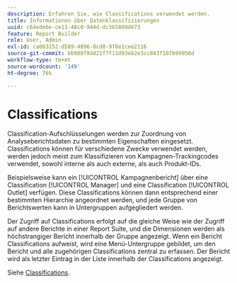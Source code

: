 ```yaml
---
description: Erfahren Sie, wie Classifications verwendet werden.
title: Informationen über Datenklassifizierungen
uuid: c64ede6e-ce11-48c0-944d-dc365809d673
feature: Report Builder
role: User, Admin
exl-id: ca083152-d589-4896-8cd0-9f8e1cee2116
source-git-commit: bb908f8dd21f7f11d93eb2e3cc843f107b99950d
workflow-type: tm+mt
source-wordcount: '149'
ht-degree: 76%

---
```


# Classifications

Classification-Aufschlüsselungen werden zur Zuordnung von Analyseberichtsdaten zu bestimmten Eigenschaften eingesetzt. Classifications können für verschiedene Zwecke verwendet werden, werden jedoch meist zum Klassifizieren von Kampagnen-Trackingcodes verwendet, sowohl interne als auch externe, als auch Produkt-IDs.

Beispielsweise kann ein [!UICONTROL Kampagnenbericht] über eine Classification [!UICONTROL Manager] und eine Classification [!UICONTROL Outlet] verfügen. Diese Classifications können dann entsprechend einer bestimmten Hierarchie angeordnet werden, und jede Gruppe von Berichtswerten kann in Untergruppen aufgegliedert werden.

Der Zugriff auf Classifications erfolgt auf die gleiche Weise wie der Zugriff auf andere Berichte in einer Report Suite, und die Dimensionen werden als höchstrangiger Bericht innerhalb der Gruppe angezeigt. Wenn ein Bericht Classifications aufweist, wird eine Menü-Untergruppe gebildet, um den Bericht und alle zugehörigen Classifications zentral zu erfassen. Der Bericht wird als letzter Eintrag in der Liste innerhalb der Classifications angezeigt.

Siehe [Classifications](/help/components/classifications/c-classifications.md).
